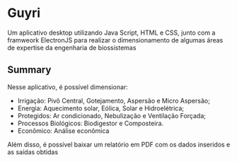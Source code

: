 # Guyri

Um aplicativo desktop utilizando Java Script, HTML e CSS, junto com a framweork ElectronJS
para realizar o dimensionamento de algumas áreas de expertise da engenharia de biossistemas

## Summary

Nesse aplicativo, é possível dimensionar:
* Irrigação: Pivô Central, Gotejamento, Aspersão e Micro Aspersão;
* Energia: Aquecimento solar, Eólica, Solar e Hidroelétrica;
* Protegidos: Ar condicionado, Nebulização e Ventilação Forçada;
* Processos Biológicos: Biodigestor e Composteira.
* Econômico: Análise econômica

Além disso, é possível baixar um relatório em PDF com os dados inseridos e as saídas obtidas
